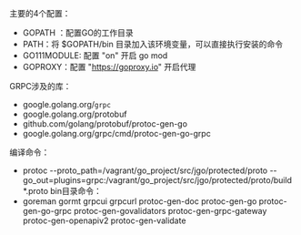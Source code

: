 主要的4个配置：
  - GOPATH ：配置GO的工作目录
  - PATH：将 $GOPATH/bin 目录加入该环境变量，可以直接执行安装的命令
  - GO111MODULE:  配置 "on" 开启 go mod
  - GOPROXY：配置 "https://goproxy.io" 开启代理

GRPC涉及的库：
  - google.golang.org/`grpc`
  - google.golang.org/protobuf
  - github.com/golang/protobuf/protoc-gen-go
  - google.golang.org/grpc/cmd/protoc-gen-go-grpc
  
编译命令：
  - protoc --proto_path=/vagrant/go_project/src/jgo/protected/proto  --go_out=plugins=grpc:/vagrant/go_project/src/jgo/protected/proto/build  *.proto
bin目录命令：
  - goreman  gormt  grpcui  grpcurl  protoc-gen-doc  protoc-gen-go  protoc-gen-go-grpc  protoc-gen-govalidators  protoc-gen-grpc-gateway  protoc-gen-openapiv2  protoc-gen-validate
